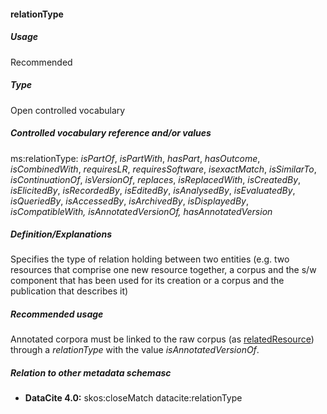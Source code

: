#### relationType

##### Usage

Recommended

##### Type

Open controlled vocabulary

##### Controlled vocabulary reference and/or values

ms:relationType: _isPartOf_, _isPartWith_, _hasPart_, _hasOutcome_, _isCombinedWith_, _requiresLR_, _requiresSoftware_, _isexactMatch_, _isSimilarTo_, _isContinuationOf_, _isVersionOf_, _replaces_, _isReplacedWith_, _isCreatedBy_, _isElicitedBy_, _isRecordedBy_, _isEditedBy_, _isAnalysedBy_, _isEvaluatedBy_, _isQueriedBy_, _isAccessedBy_, _isArchivedBy_, _isDisplayedBy_, _isCompatibleWith, isAnnotatedVersionOf, hasAnnotatedVersion_

##### Definition/Explanations

Specifies the type of relation holding between two entities \(e.g. two resources that comprise one new resource together, a corpus and the s/w component that has been used for its creation or a corpus and the publication that describes it\)

##### Recommended usage
Annotated corpora must be linked to the raw corpus (as [relatedResource](/relatedResource.md)) through a _relationType_ with the value _isAnnotatedVersionOf_.

##### Relation to other metadata schemasc
* **DataCite 4.0:** skos:closeMatch datacite:relationType



